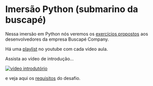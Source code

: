 # Imersão Python (submarino da buscapé)

Nessa imersão em Python nós veremos os [exercícios propostos](https://github.com/buscape-company/exercicios/)
aos desenvolvedores da empresa Buscapé Company.

Há uma [playlist](https://www.youtube.com/playlist?list=PL4-j1jp_g6Dtf3oJkjxK82tz_iVAIw6U-) no youtube com cada vídeo aula.

Assista ao vídeo de introdução...

[![vídeo introdutório](https://github.com/flaviomicheletti/submarino-da-buscape/blob/master/01.png)](https://youtu.be/rWe12L0YNQk)

e veja aqui os [requisitos](requisitos.md) do desafio.
